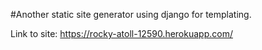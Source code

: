 #Another static site generator using django for templating. 

Link to site:
https://rocky-atoll-12590.herokuapp.com/

